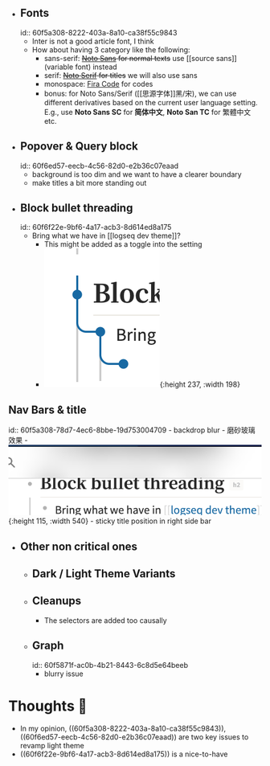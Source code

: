 - ## Fonts
  id:: 60f5a308-8222-403a-8a10-ca38f55c9843
	- Inter is not a good article font, I think
	- How about having 3 category like the following:
		- sans-serif: ~~[Noto Sans](https://fonts.google.com/specimen/Noto+Sans) for normal texts~~  use [[source sans]] (variable font) instead
		- serif: ~~[Noto Serif](https://fonts.google.com/specimen/Noto+Serif) for titles~~ we will also use sans
		- monospace: [Fira Code](https://fonts.google.com/specimen/Fira+Code?query=fira+code) for codes
		- bonus: for Noto Sans/Serif ([[思源字体]]黑/宋), we can use different derivatives based on the current user language setting. E.g., use **Noto Sans SC** for **简体中文**,  **Noto San TC** for 繁體中文 etc.
- ## Popover & Query block
  id:: 60f6ed57-eecb-4c56-82d0-e2b36c07eaad
	- background is too dim and we want to have a clearer boundary
	- make titles a bit more standing out
- ## Block bullet threading
  id:: 60f6f22e-9bf6-4a17-acb3-8d614ed8a175
	- Bring what we have in [[logseq dev theme]]?
		- This might be added as a toggle into the setting
		- ![image.png](../assets/image_1626796687548_0.png){:height 237, :width 198}
## Nav Bars & title
id:: 60f5a308-78d7-4ec6-8bbe-19d753004709
	- backdrop blur - 磨砂玻璃效果
		- ![image.png](../assets/image_1626797105587_0.png){:height 115, :width 540}
	- sticky title position in right side bar
- ## Other non critical ones
	- ## Dark / Light Theme Variants
	- ## Cleanups
		- The selectors are added too causally
	- ## Graph
	  id:: 60f5871f-ac0b-4b21-8443-6c8d5e64beeb
		- blurry issue
# Thoughts 💭
- In my opinion, ((60f5a308-8222-403a-8a10-ca38f55c9843)), ((60f6ed57-eecb-4c56-82d0-e2b36c07eaad)) are two key issues to revamp light theme
- ((60f6f22e-9bf6-4a17-acb3-8d614ed8a175)) is a nice-to-have